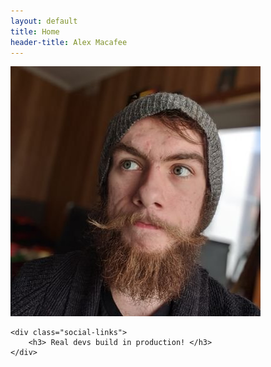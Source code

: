 ```yaml
---
layout: default
title: Home
header-title: Alex Macafee
---
```


<div class="content-block home-intro">
    <div class="avatar-container">
        <img src="/assets/images/avatar.jpg" class="avatar"/>
    </div>

    <div class="social-links">
        <h3> Real devs build in production! </h3>
    </div>
</div>

<!--<div class="content-block debug green"></div>-->
<!--<div class="content-block debug green"></div>-->
<!--<div class="content-block debug green"></div>-->
<!--<div class="content-block debug green"></div>-->
<!--<div class="content-block debug blue"></div>-->
